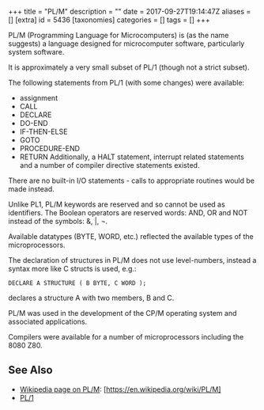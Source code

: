 +++
title = "PL/M"
description = ""
date = 2017-09-27T19:14:47Z
aliases = []
[extra]
id = 5436
[taxonomies]
categories = []
tags = []
+++



PL/M (Programming Language for Microcomputers) is (as the name suggests) a language designed for microcomputer software, particularly system software.




It is approximately a very small subset of PL/1 (though not a strict subset).


The following statements from PL/1 (with some changes) were available:
* assignment
* CALL
* DECLARE
* DO-END
* IF-THEN-ELSE
* GOTO
* PROCEDURE-END
* RETURN
Additionally, a HALT statement, interrupt related statements and a number of compiler directive statements existed.

There are no built-in I/O statements - calls to appropriate routines would be made instead.



Unlike PL1, PL/M keywords are reserved and so cannot be used as identifiers. The Boolean operators are reserved words: AND, OR and NOT instead of the symbols: &, |, ¬.


Available datatypes (BYTE, WORD, etc.) reflected the available types of the microprocessors.



The declaration of structures in PL/M does not use level-numbers, instead a syntax more like C structs is used, e.g.:

```PLM
DECLARE A STRUCTURE ( B BYTE, C WORD );
```

declares a structure A with two members, B and C.




PL/M was used in the development of the CP/M operating system and associated applications.


Compilers were available for a number of microprocessors including the 8080 Z80.




## See Also
* [Wikipedia page on PL/M](https://en.wikipedia.org/wiki/PL/M): [https://en.wikipedia.org/wiki/PL/M]
* [PL/1](https://rosettacode.org/wiki/PL/1)
